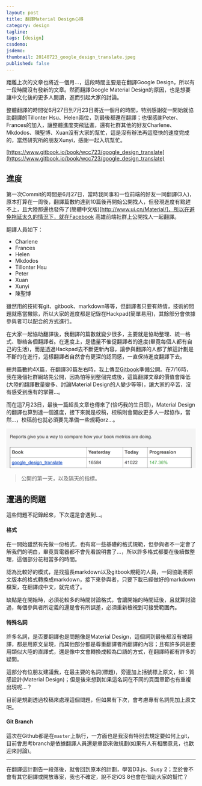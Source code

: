 ```yaml
---
layout: post
title: 翻譯Material Design心得
category: design
tagline: 
tags: [design]
cssdemo: 
jsdemo: 
thumbnail: 20140723_google_design_translate.jpeg
published: false
---
```


距離上次的文章也將近一個月...，這段時間主要是在翻譯Google Design，所以有一段時間沒有發新的文章。然而翻譯Google Material Design的原因，也是想要讓中文化後的更多人閱讀，進而引起大家的討論。

整體翻譯的時間從6月27日到7月23日將近一個月的時間，特別感謝從一開始就協助翻譯的Tillonter Hsu、Helen兩位，到最後都還在翻譯；也很感謝Peter、Frances的加入，讓整體進度突飛猛進，還有社群其他的好友Charlene、Mkdodos、陳聖博、Xuan沒有大家的幫忙，這是沒有辦法再這麼快的速度完成的，當然研究所的朋友Xunyi，感謝一起入坑幫忙。



[https://www.gitbook.io/book/wcc723/google_design_translate](https://www.gitbook.io/book/wcc723/google_design_translate)

<!-- more -->

## 進度

第一次Commit的時間是6月27日，當時我同事和一位前端的好友一同翻譯(3人)，原本打算在一周後，翻譯篇數約達到10篇後再開始公開找人，但發現進度有點趕不上，且大陸那邊也發佈了(簡體中文版)[http://www.ui.cn/Material/]，所以在避免拖延太久的情況下，就在Facebook 高雄前端社群上公開找人一起翻譯。

翻譯人員如下：

- Charlene
- Frances
- Helen
- Mkdodos
- Tillonter Hsu
- Peter
- Xuan
- Xunyi
- 陳聖博

雖然用的技術有git、gitbook、markdown等等，但翻譯者只要有熱情，技術的問題就應當撇除，所以大家的進度都是記錄在Hackpad(簡單易用)，其餘部分會依據參與者可以配合的方式進行。

在大家一起協助翻譯後，我翻譯的篇數就變少很多，主要就是協助整理、統一格式、聯絡各個翻譯者。在進度上，是儘量不催促翻譯者的進度(畢竟每個人都有自己的生活)，而是透過Hackpad去不斷更新內容，讓參與翻譯的人都了解這計劃是不斷的在進行，這樣翻譯者自然會有更深的認同感，一直保持進度翻譯下去。

總共篇數約4X篇，在翻譯30篇左右時，我上傳至[Gitbook](https://www.gitbook.io/book/wcc723/google_design_translate/activity)準備公開。在7/16時，我在幾個社群網站先公開，因為怕等到整個完成後，這篇翻譯文章的價值會降低(大陸的翻譯數量變多、討論Material Design的人變少等等)，讓大家的辛苦，沒有感受到應有的掌聲...。

而在這7月23日，最後一篇超長文章也傳來了(恰巧我的生日耶)，Material Design的翻譯也算到達一個進度，接下來就是校稿，校稿則會開放更多人一起協作，當然...，校稿前也就必須要先準備一些規範orz...。

![](/images/20140723_screen_shot1.png)

> 公開的第一天，以及隔天的指標。

## 遭遇的問題

這些問題不記錄起來，下次還是會遇到...。

#### 格式

在一開始雖然有先做一份格式，也有寫一些基礎的格式規範，但參與者不一定會了解我們的明白，畢竟買電器都不會先看說明書了...，所以許多格式都要在後續做整理，這個部分花相當多的時間。

認為比較好的模式，是找擅長markdown以及gitbook規範的人員，一同協助將原文版本的格式轉換成markdown，接下來參與者，只要下載已經做好的markdown檔案，在翻譯成中文，就完成了。

缺點是在開始時，必須花較多的時間討論格式，會讓開始的時間延後，且就算討論過，每個參與者所定義的還是會有所誤差，必須重新檢視到可接受範圍內。

#### 特殊名詞

許多名詞，是否要翻譯也是問題像是Material Design，這個詞到最後都沒有被翻譯，都是用原文呈現，而其他部分都是尊重翻譯者所翻譯的內容；且有許多詞是要用類似大陸的直譯式，還是像中文會轉換成較為口語的方式，在翻譯時都有許多的疑問。

這部分有位朋友建議我，在最主要的名詞(標題)，旁邊加上括號標上原文，如：質感設計(Material Design)；但是後來想到如果這名詞在不同的頁面章節也有重複出現呢...？

目前是規劃透過校稿來處理這個問題，但如果有下次，會考慮專有名詞先加上原文吧。

#### Git Branch

這次在Github都是在`master`上執行，一方面也是我沒有特別去規定要如何上git，目前會思考branch是依據翻譯人員還是章節來做規劃(如果有人有相關意見，也歡迎來討論)。

----

在翻譯這計劃告一段落後，就會回到原本的計劃，學習D3.js、Susy 2；至於會不會有其它翻譯或開放專案，我也不確定，說不定iOS 8也會在借助大家的幫忙？



